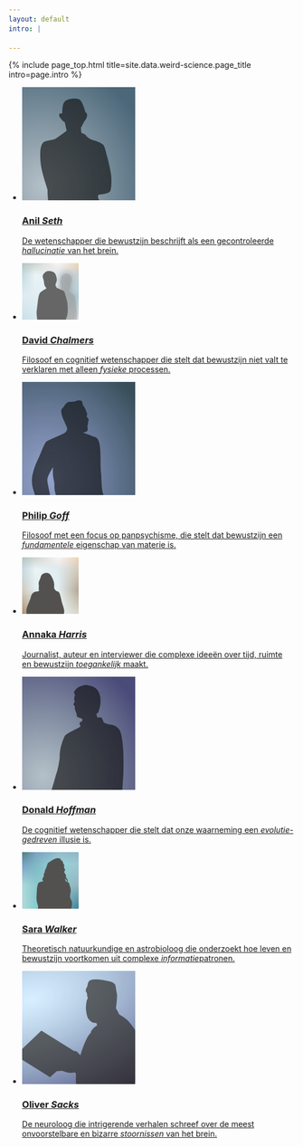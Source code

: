 ```yaml
---
layout: default
intro: |

---
```


{% include page_top.html 
   title=site.data.weird-science.page_title 
   intro=page.intro 
%}

<div class="custom-section">
  
<ul class="article-list">
<li>
    <img src="/weird-science/images/seth.svg" alt="seth" class="link-icon">
    <a href="/weird-science/belangrijke-namen/anil-seth"><div class="text">
      <h3>Anil <em>Seth</em></h3>
      <p>De wetenschapper die bewustzijn beschrijft als een gecontroleerde <em>hallucinatie</em> van het brein.</p>
    </div></a>
</li>

<li>
    <img src="/weird-science/images/chalmers.png" alt="chalmers" class="link-icon">
    <a href="/weird-science/belangrijke-namen/david-chalmers"><div class="text">
      <h3>David <em>Chalmers</em></h3>
      <p>Filosoof en cognitief wetenschapper die stelt dat bewustzijn niet valt te verklaren met alleen <em>fysieke</em> processen.</p>
    </div></a>
</li>

<li>
    <img src="/weird-science/images/goff.svg" alt="goff" class="link-icon">
    <a href="/weird-science/belangrijke-namen/philip-goff"><div class="text">
    <h3>Philip <em>Goff</em></h3>
    <p>Filosoof met een focus op panpsychisme, die stelt dat bewustzijn een <em>fundamentele</em> eigenschap van materie is.</p>
  </div></a>
</li>

<li>
    <img src="/weird-science/images/harris.png" alt="harris" class="link-icon">
    <a href="/weird-science/belangrijke-namen/annaka-harris"><div class="text">
    <h3>Annaka <em>Harris</em></h3>
    <p>Journalist, auteur en interviewer die complexe ideeën over tijd, ruimte en bewustzijn <em>toegankelijk</em> maakt.</p>
  </div></a>
</li>

<li>
    <img src="/weird-science/images/hoffman.svg" alt="hoffman" class="link-icon">
    <a href="/weird-science/belangrijke-namen/donald-hoffman.md"><div class="text">
    <h3>Donald <em>Hoffman</em></h3>
    <p>De cognitief wetenschapper die stelt dat onze waarneming een <em>evolutie-gedreven</em> illusie is.</p>
  </div></a>
</li>

<li>
    <img src="/weird-science/images/walker.png" alt="walker" class="link-icon">
    <a href="/weird-science/belangrijke-namen/sara-walker"><div class="text">
    <h3>Sara <em>Walker</em></h3>
    <p>Theoretisch natuurkundige en astrobioloog die onderzoekt hoe leven en bewustzijn voortkomen uit complexe <em>informatie</em>patronen.</p>
  </div></a>
</li>

<li>
    <img src="/weird-science/images/sacks.svg" alt="sacks" class="link-icon">
    <a href="/weird-science/belangrijke-namen/philip-goff"><div class="text">
    <h3>Oliver <em>Sacks</em></h3>
    <p>De neuroloog die intrigerende verhalen schreef over de meest onvoorstelbare en bizarre <em>stoornissen</em> van het brein.</p>
  </div></a>
</li>


</ul></div>


